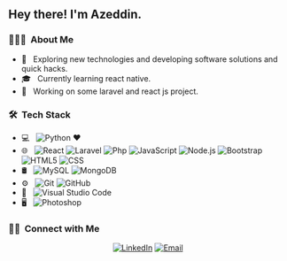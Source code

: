 
<h2> Hey there! I'm Azeddin.</h2>

<h3> 👨🏻‍💻 &nbsp;About Me </h3>

- 🤔 &nbsp; Exploring new technologies and developing software solutions and quick hacks.
- 🎓 &nbsp; Currently learning react native.
- 💼 &nbsp; Working on some laravel and react js project.


<h3> 🛠 &nbsp;Tech Stack</h3>

- 💻 &nbsp;
  ![Python](https://img.shields.io/badge/-Python-333333?style=flat&logo=python) ❤️
- 🌐 &nbsp;
  ![React](https://img.shields.io/badge/-React-333333?style=flat&logo=react)
  ![Laravel](https://img.shields.io/badge/-Laravel-333333?style=flat&logo=Laravel)
  ![Php](https://img.shields.io/badge/-php-333333?style=flat&logo=php)
  ![JavaScript](https://img.shields.io/badge/-JavaScript-333333?style=flat&logo=javascript)
  ![Node.js](https://img.shields.io/badge/-Node.js-333333?style=flat&logo=node.js)
  ![Bootstrap](https://img.shields.io/badge/-Bootstrap-333333?style=flat&logo=bootstrap&logoColor=563D7C)
  ![HTML5](https://img.shields.io/badge/-HTML5-333333?style=flat&logo=HTML5)
  ![CSS](https://img.shields.io/badge/-CSS-333333?style=flat&logo=CSS3&logoColor=1572B6)
- 🛢 &nbsp;
  ![MySQL](https://img.shields.io/badge/-MySQL-333333?style=flat&logo=mysql)
  ![MongoDB](https://img.shields.io/badge/-MongoDB-333333?style=flat&logo=mongodb)
- ⚙️ &nbsp;
  ![Git](https://img.shields.io/badge/-Git-333333?style=flat&logo=git)
  ![GitHub](https://img.shields.io/badge/-GitHub-333333?style=flat&logo=github)
- 🔧 &nbsp;
  ![Visual Studio Code](https://img.shields.io/badge/-Visual%20Studio%20Code-333333?style=flat&logo=visual-studio-code&logoColor=007ACC)
- 🖥 &nbsp;
  ![Photoshop](https://img.shields.io/badge/-Photoshop-333333?style=flat&logo=adobe-photoshop)

<h3> 🤝🏻 &nbsp;Connect with Me </h3>

<p align="center">
<a href="https://www.linkedin.com/in/azeddine-ait-waalla-081207223/"><img alt="LinkedIn" src="https://img.shields.io/badge/LinkedIn-Azeddine%20Ait%20Waalla-blue?style=flat-square&logo=linkedin"></a>
<a href="mailto:azeddinaitwaalla@gmail.com"><img alt="Email" src="https://img.shields.io/badge/Email-azeddinaitwaalla@gmail.com-blue?style=flat-square&logo=gmail"></a>
</p>
